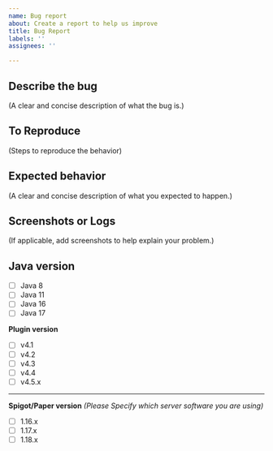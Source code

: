 ```yaml
---
name: Bug report
about: Create a report to help us improve
title: Bug Report
labels: ''
assignees: ''

---
```


## Describe the bug
(A clear and concise description of what the bug is.)

## To Reproduce
(Steps to reproduce the behavior)

## Expected behavior
(A clear and concise description of what you expected to happen.)

## Screenshots or Logs
(If applicable, add screenshots to help explain your problem.)

## Java version
 - [ ] Java 8
 - [ ] Java 11
 - [ ] Java 16
 - [ ] Java 17 

**Plugin version**
 - [ ] v4.1
 - [ ] v4.2
 - [ ] v4.3
 - [ ] v4.4
 - [ ] v4.5.x
---
**Spigot/Paper version** _(Please Specify which server software you are using)_
 - [ ] 1.16.x
 - [ ] 1.17.x
 - [ ] 1.18.x
